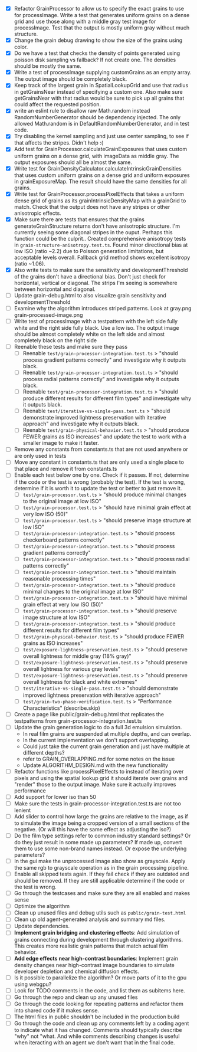 - [x] Refactor GrainProcessor to allow us to specify the exact grains to use for processImage. Write a test that generates uniform grains on a dense grid and use those along with a middle gray test image for processImage. Test that the output is mostly uniform gray without much structure.
- [x] Change the grain debug drawing to show the size of the grains using color.
- [x] Do we have a test that checks the density of points generated using poisson disk sampling vs fallback? If not create one. The densities should be mostly the same.
- [x] Write a test of processImage supplying customGrains as an empty array. The output image should be completely black.
- [x] Keep track of the largest grain in SpatialLookupGrid and use that radius in getGrainsNear instead of specifying a custom one. Also make sure getGrainsNear with that radius would be sure to pick up all grains that could affect the requested position.
- [x] write an eslint rule to disallow raw Math.random instead RandomNumberGenerator should be dependency injected. The only allowed Math.random is in DefaultRandomNumberGenerator, and in test code.
- [x] Try disabling the kernel sampling and just use center sampling, to see if that affects the stripes.
  Didn't help :(
- [x] Add test for GrainProcessor.calculateGrainExposures that uses custom uniform grains on a dense grid, with imageData as middle gray. The output exposures should all be almost the same.
- [x] Write test for GrainDensityCalculator.calculateIntrinsicGrainDensities that uses custom uniform grains on a dense grid and uniform exposures in grainExposureMap. The result should have the same densities for all grains.
- [x] Write test for GrainProcessor.processPixelEffects that takes a uniform dense grid of grains as its grainIntrinsicDensityMap with a grainGrid to match. Check that the output does not have any stripes or other anisotropic effects.
- [x] Make sure there are tests that ensures that the grains generateGrainStructure returns don't have anisotropic structure. I'm currently seeing some diagonal stripes in the ouput. Perhaps this function could be the culprit..
  Created comprehensive anisotropy tests in `grain-structure-anisotropy.test.ts`. Found minor directional bias at low ISO (ratio ~2.2) due to Poisson generation limitations, but acceptable levels overall. Fallback grid method shows excellent isotropy (ratio ~1.06).
- [x] Also write tests to make sure the sensitivity and developmentThreshold of the grains don't have a directional bias. Don't just check for horizontal, vertical or diagonal. The strips I'm seeing is somewhere between horizontal and diagonal.
- [ ] Update grain-debug.html to also visualize grain sensitivity and developmentThreshold
- [ ] Examine why the algorithm introduces striped patterns. Look at gray.png grain-processed-image.png
- [ ] Write test of processImage with a testpattern with the left side fully white and the right side fully black. Use a low iso. The output image should be almost completely white on the left side and almost completely black on the right side
- [ ] Reenable these tests and make sure they pass
  - [ ] Reenable `test/grain-processor-integration.test.ts` > "should process gradient patterns correctly" and investigate why it outputs black.
  - [ ] Reenable `test/grain-processor-integration.test.ts` > "should process radial patterns correctly" and investigate why it outputs black.
  - [ ] Reenable `test/grain-processor-integration.test.ts` > "should produce different results for different film types" and investigate why it outputs black.
  - [ ] Reenable `test/iterative-vs-single-pass.test.ts` > "should demonstrate improved lightness preservation with iterative approach" and investigate why it outputs black.
  - [ ] Reenable `test/grain-physical-behavior.test.ts` > "should produce FEWER grains as ISO increases" and update the test to work with a smaller image to make it faster.
- [ ] Remove any constants from constants.ts that are not used anywhere or are only used in tests
- [ ] Move any constant in constants.ts that are only used a single place to that place and remove it from constants.ts
- [ ] Enable each test below one by one. Check if it passes. If not, determine if the code or the test is wrong (probably the test). If the test is wrong, determine if it is worth it to update the test or better to just remove it.
  - [ ] `test/grain-processor.test.ts` > "should produce minimal changes to the original image at low ISO"
  - [ ] `test/grain-processor.test.ts` > "should have minimal grain effect at very low ISO (50)"
  - [ ] `test/grain-processor.test.ts` > "should preserve image structure at low ISO"
  - [ ] `test/grain-processor-integration.test.ts` > "should process checkerboard patterns correctly"
  - [ ] `test/grain-processor-integration.test.ts` > "should process gradient patterns correctly"
  - [ ] `test/grain-processor-integration.test.ts` > "should process radial patterns correctly"
  - [ ] `test/grain-processor-integration.test.ts` > "should maintain reasonable processing times"
  - [ ] `test/grain-processor-integration.test.ts` > "should produce minimal changes to the original image at low ISO"
  - [ ] `test/grain-processor-integration.test.ts` > "should have minimal grain effect at very low ISO (50)"
  - [ ] `test/grain-processor-integration.test.ts` > "should preserve image structure at low ISO"
  - [ ] `test/grain-processor-integration.test.ts` > "should produce different results for different film types"
  - [ ] `test/grain-physical-behavior.test.ts` > "should produce FEWER grains as ISO increases"
  - [ ] `test/exposure-lightness-preservation.test.ts` > "should preserve overall lightness for middle gray (18% gray)"
  - [ ] `test/exposure-lightness-preservation.test.ts` > "should preserve overall lightness for various gray levels"
  - [ ] `test/exposure-lightness-preservation.test.ts` > "should preserve overall lightness for black and white extremes"
  - [ ] `test/iterative-vs-single-pass.test.ts` > "should demonstrate improved lightness preservation with iterative approach"
  - [ ] `test/grain-two-phase-verification.test.ts` > "Performance Characteristics" (describe.skip)
- [ ] Create a page like public/grain-debug.html that replicates the testpatterns from grain-processor-integration.test.ts
- [ ] Update the grain generation logic to do a full 3d emulsion simulation.
  - In real film grains are suspended at multiple depths, and can overlap.
  - In the current implementation we don't support overlapping.
  - Could just take the current grain generation and just have multiple at different depths?
  - refer to GRAIN_OVERLAPPING.md for some notes on the issue
  - Update ALGORITHM_DESIGN.md with the new functionality
- [ ] Refactor functions like processPixelEffects to instead of iterating over pixels and using the spatial lookup grid it should iterate over grains and "render" those to the output image. Make sure it actually improves performance
- [ ] Add support for lower iso than 50
- [ ] Make sure the tests in grain-processor-integration.test.ts are not too lenient
- [ ] Add slider to control how large the grains are relative to the image, as if to simulate the image being a cropped version of a small sections of the negative. (Or will this have the same effect as adjusting the iso?)
- [ ] Do the film type settings refer to common industry standard settings? Or do they just result in some made up parameters? If made up, convert them to use some non-brand names instead. Or expose the underlying parameters?
- [ ] In the gui make the unprocessed image also show as grayscale. Apply the same rgb to grayscale operation as in the grain processing pipeline.
- [ ] Enable all skipped tests again. If they fail check if they are outdated and should be removed. If they are still applicable determine if the code or the test is wrong.
- [ ] Go through the testcases and make sure they are all enabled and makes sense
- [ ] Optimize the algorithm
- [ ] Clean up unused files and debug utils such as `public/grain-test.html`
- [ ] Clean up old agent-generated analysis and summary md files.
- [ ] Update dependencies.
- [ ] **Implement grain bridging and clustering effects**: Add simulation of grains connecting during development through clustering algorithms. This creates more realistic grain patterns that match actual film behavior.
- [ ] **Add edge effects near high-contrast boundaries**: Implement grain density changes near high-contrast image boundaries to simulate developer depletion and chemical diffusion effects.
- [ ] Is it possible to parallelize the algorithm? Or move parts of it to the gpu using webgpu?
- [ ] Look for TODO comments in the code, and list them as subitems here.
- [ ] Go through the repo and clean up any unused files
- [ ] Go through the code looking for repeating patterns and refactor them into shared code if it makes sense.
- [ ] The html files in public shouldn't be included in the production build
- [ ] Go through the code and clean up any comments left by a coding agent to indicate what it has changed. Comments should typically describe "why" not "what. And while comments describing changes is useful when iteracting with an agent we don't want that in the final code.
